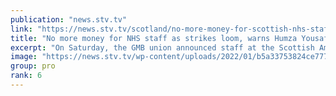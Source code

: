 ```yaml
---
publication: "news.stv.tv"
link: "https://news.stv.tv/scotland/no-more-money-for-scottish-nhs-staff-as-strikes-loom-warns-health-secretary-humza-yousaf"
title: "No more money for NHS staff as strikes loom, warns Humza Yousaf"
excerpt: "On Saturday, the GMB union announced staff at the Scottish Ambulance Service will go on strike."
image: "https://news.stv.tv/wp-content/uploads/2022/01/b5a33753824ce77756dd3c2d84fc1474-social-default.jpg"
group: pro
rank: 6
---
```

